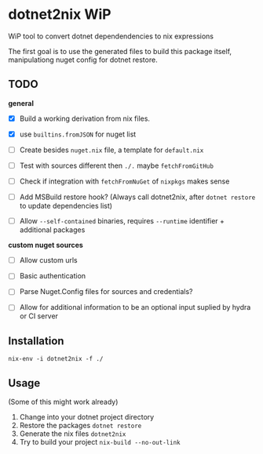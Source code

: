 # dotnet2nix WiP

WiP tool to convert dotnet dependendencies to nix expressions

The first goal is to use the generated files to build this package itself,
manipulationg nuget config for dotnet restore.

## TODO

**general**

* [x] Build a working derivation from nix files.
* [x] use `builtins.fromJSON` for nuget list
* [ ] Create besides `nuget.nix` file, a template for `default.nix`
* [ ] Test with sources different then `./.` maybe `fetchFromGitHub`
* [ ] Check if integration with `fetchFromNuGet` of `nixpkgs` makes sense
* [ ] Add MSBuild restore hook? (Always call dotnet2nix, after `dotnet restore` to update dependencies list)
* [ ] Allow `--self-contained` binaries, requires `--runtime` identifier + additional packages


**custom nuget sources**

* [ ] Allow custom urls
* [ ] Basic authentication
* [ ] Parse Nuget.Config files for sources and credentials?
* [ ] Allow for additional information to be an optional input suplied by hydra or CI server


## Installation

```
nix-env -i dotnet2nix -f ./
```

## Usage

(Some of this might work already)

1. Change into your dotnet project directory
2. Restore the packages `dotnet restore`
3. Generate the nix files `dotnet2nix`
4. Try to build your project `nix-build --no-out-link`
